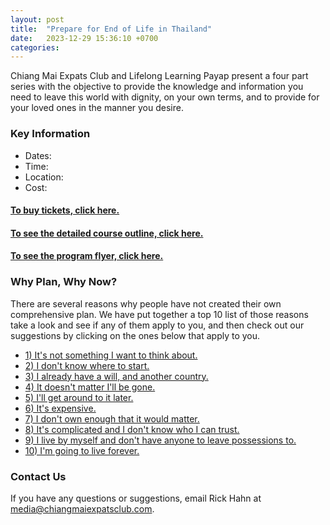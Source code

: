 ```yaml
---
layout: post
title:  "Prepare for End of Life in Thailand"
date:   2023-12-29 15:36:10 +0700
categories: 
---
```


Chiang Mai Expats Club and Lifelong Learning Payap present a four part series with the objective to provide the knowledge 
and information you need to leave this world with dignity, on your own terms, and to provide 
for your loved ones in the manner you desire.

### Key Information

* Dates:
* Time:
* Location:
* Cost:

#### [To **buy tickets**, click here.](https://buytickets.at/chaingmaiexpatsclub/1101241)

#### [To see the detailed course outline, click here.](/assets/2023-12-29-prepare-for-end-of-life-in-thailand/cec-eol-course-outline.pdf)

#### [To see the program flyer, click here.](/assets/2023-12-29-prepare-for-end-of-life-in-thailand/cec-eol-flyer.pdf)

### Why Plan, Why Now?

There are several reasons why people have not created their own comprehensive plan.
We have put together a top 10 list of those reasons take a look and see if any of them
apply to you, and then check out our suggestions by clicking on the ones below
that apply to you.

* [1) It's not something I want to think about.](/markdown/2023-12-29-prepare-for-end-of-life-in-thailand/reason-01.html)
* [2) I don't know where to start.](/markdown/2023-12-29-prepare-for-end-of-life-in-thailand/reason-02.html)
* [3) I already have a will, and another country.](/markdown/2023-12-29-prepare-for-end-of-life-in-thailand/reason-03.html)
* [4) It doesn't matter I'll be gone.](/markdown/2023-12-29-prepare-for-end-of-life-in-thailand/reason-04.html)
* [5) I'll get around to it later.](/markdown/2023-12-29-prepare-for-end-of-life-in-thailand/reason-05.html)
* [6) It's expensive.](/markdown/2023-12-29-prepare-for-end-of-life-in-thailand/reason-06.html)
* [7) I don't own enough that it would matter.](/markdown/2023-12-29-prepare-for-end-of-life-in-thailand/reason-07.html)
* [8) It's complicated and I don't know who I can trust.](/markdown/2023-12-29-prepare-for-end-of-life-in-thailand/reason-08.html)
* [9) I live by myself and don't have anyone to leave possessions to.](/markdown/2023-12-29-prepare-for-end-of-life-in-thailand/reason-09.html)
* [10) I'm going to live forever.](/markdown/2023-12-29-prepare-for-end-of-life-in-thailand/reason-10.html)

### Contact Us

If you have any questions or suggestions, email Rick Hahn at 
[media@chiangmaiexpatsclub.com](mailto:media@chiangmaiexpatsclub.com).
